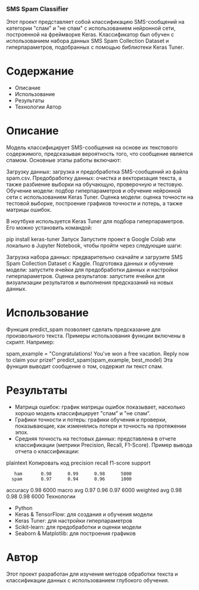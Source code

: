 ### SMS Spam Classifier
Этот проект представляет собой классификацию SMS-сообщений на категории "спам" и "не спам" с использованием нейронной сети, построенной на фреймворке Keras. Классификатор был обучен с использованием набора данных SMS Spam Collection Dataset и гиперпараметров, подобранных с помощью библиотеки Keras Tuner.

# Содержание
- Описание
- Использование
- Результаты
- Технологии
Автор
# Описание
Модель классифицирует SMS-сообщения на основе их текстового содержимого, предсказывая вероятность того, что сообщение является спамом. Основные этапы работы включают:

Загрузку данных: загрузка и предобработка SMS-сообщений из файла spam.csv.
Предобработку данных: очистка и векторизация текста, а также разбиение выборки на обучающую, проверочную и тестовую.
Обучение модели: подбор гиперпараметров и обучение нейронной сети с использованием Keras Tuner.
Оценка модели: оценка точности на тестовой выборке, построение графиков точности и потерь, а также матрицы ошибок.

В ноутбуке используется Keras Tuner для подбора гиперпараметров. Его можно установить командой:

pip install keras-tuner
Запуск
Запустите проект в Google Colab или локально в Jupyter Notebook, чтобы пройти через следующие шаги:

Загрузка набора данных: предварительно скачайте и загрузите SMS Spam Collection Dataset с Kaggle.
Подготовка данных и обучение модели: запустите ячейки для предобработки данных и настройки гиперпараметров.
Оценка результатов: запустите ячейки для визуализации результатов и выполнения предсказаний на новых данных.
# Использование
Функция predict_spam позволяет сделать предсказание для произвольного текста. Примеры использования функции включены в скрипт. Например:


spam_example = "Congratulations! You've won a free vacation. Reply now to claim your prize!"
predict_spam(spam_example, best_model)
Эта функция выводит сообщение о том, содержит ли текст спам.

# Результаты
- Матрица ошибок: график матрицы ошибок показывает, насколько хорошо модель классифицирует "спам" и "не спам".
- Графики точности и потерь: графики обучения и проверки, показывающие, как изменялись потери и точность на протяжении эпох.
- Средняя точность на тестовых данных: представлена в отчете классификации (метрики Precision, Recall, F1-Score).
Пример вывода отчета о классификации:

plaintext
Копировать код
              precision    recall  f1-score   support

       ham       0.98      0.99      0.98      5000
      spam       0.97      0.94      0.96      1000

   accuracy                           0.98      6000
  macro avg       0.97      0.96      0.97      6000
weighted avg       0.98      0.98      0.98      6000
Технологии
- Python
- Keras & TensorFlow: для создания и обучения модели
- Keras Tuner: для настройки гиперпараметров
- Scikit-learn: для предобработки и оценки модели
- Seaborn & Matplotlib: для построения графиков
# Автор
Этот проект разработан для изучения методов обработки текста и классификации данных с использованием глубокого обучения.
